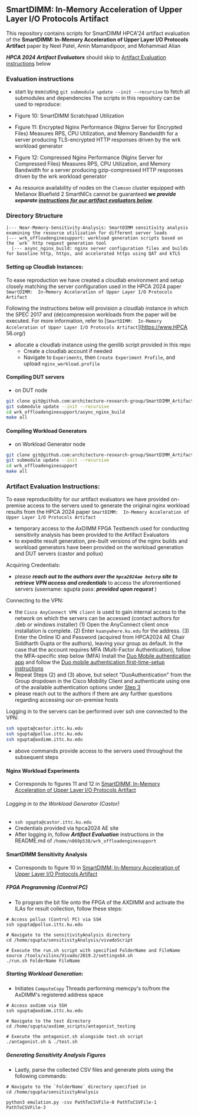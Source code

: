 ## SmartDIMM:  In-Memory Acceleration of Upper Layer I/O Protocols Artifact
This repository contains scripts for SmartDIMM HPCA'24 artifact evaluation of the 
**SmartDIMM:  In-Memory Acceleration of Upper Layer I/O Protocols Artifact** paper by 
Neel Patel, Amin Mamandipoor, and Mohammad Alian

***HPCA 2024 Artifact Evaluators*** should skip to [Artifact Evaluation instructions](#artifact-evaluation-instructions) below

### Evaluation instructions
* start by executing `git submodule update --init --recursive` to fetch all submodules and dependencies
The scripts in this repository can be used to reproduce:
* Figure 10: SmartDIMM Scratchpad Utilization
* Figure 11: Encrypted Nginx Performance (Nginx Server for Encrypted Files) Measures RPS, CPU Utilization,
and Memory Bandwidth for a server producing TLS-encrypted HTTP responses driven by the wrk workload 
generator
* Figure 12: Compressed Nginx Performance (Nginx Server for Compressed Files) Measures RPS, CPU Utilization,
and Memory Bandwidth for a server producing gzip-compressed HTTP responses driven by the wrk workload 
generator

* As resource availability of nodes on the `Clemson` cluster equipped with Mellanox Bluefield 2 SmartNICs cannot be guaranteed ***we provide separate [instructions for our artifact evaluators below](#artifact-evaluation-instructions)***.

### Directory Structure
```
|--- Near-Memory-Sensitivity-Analysis: SmartDIMM sensitivity analysis examining the resource utilization for different server loads
|--- wrk_offloadenginesupport: workload generation scripts based on the `wrk` http request generation tool
  |--- async_nginx_build: nginx server configuration files and builds for baseline http, https, and accelerated https using QAT and kTLS
```

#### Setting up Cloudlab Instances:
To ease reproduction we have created a cloudlab environment and setup closely matching the server configuration used in the HPCA 2024 paper `SmartDIMM:  In-Memory Acceleration of Upper Layer I/O Protocols Artifact`

Following the instructions below will provision a cloudlab instance in which the SPEC 2017 and (de)compression workloads
from the paper will be executed. For more information, refer to [`SmartDIMM:  In-Memory Acceleration of Upper Layer I/O Protocols Artifact`](https://www.HPCA 56.org/)

* allocate a cloudlab instance using the genilib script provided in this repo
	* Create a cloudlab account if needed
	* Navigate to `Experiments`, then `Create Experiment Profile`, and upload `nginx_workload.profile`

#### Compiling DUT servers
* on DUT node
```sh
git clone git@github.com:architecture-research-group/SmartDIMM_ArtifactEvaluation.git
git submodule update --init --recursive
cd wrk_offloadenginesupport/async_nginx_build
make all
```

#### Compiling Workload Generators
* on Workload Generator node
```sh
git clone git@github.com:architecture-research-group/SmartDIMM_ArtifactEvaluation.git
git submodule update --init --recursive
cd wrk_offloadenginesupport
make all
```

### Artifact Evaluation Instructions:
To ease reproducibility for our artifact evaluators we have provided on-premise access to the servers used to generate the original nginx workload results from the HPCA 2024 paper `SmartDIMM:  In-Memory Acceleration of Upper Layer I/O Protocols Artifact`
* temporary access to the AxDIMM FPGA Testbench used for conducting sensitivity analysis has been provided to the Artifact Evaluators
* to expedite result generation, pre-built versions of the nginx builds and workload generators have been provided on the
workload generation and DUT servers (castor and pollux)

Acquiring Credentials:
* please ***reach out to the authors over the `hpca2024ae hotcrp` site  to retrieve VPN access and credentials*** to access the aforementioned servers (username: sgupta pass: ***provided upon request*** )

Connecting to the VPN:
* the `Cisco AnyConnect VPN client` is used to gain internal access to the network on which the servers can be accessed (contact authors for .deb or windows installer)
(1) Open the AnyConnect client once installation is complete.
(2) Enter `kuanywhere.ku.edu` for the address.
(3) Enter the Online ID and Password (acquired from HPCA2024 AE Chair Siddharth Gupta or the authors), leaving your group as default. 
In the case that the account requires MFA (Multi-Factor Authentication), follow the MFA-specific step below
(MFA) Install the [Duo Mobile authentication app](https://play.google.com/store/apps/details?id=com.duosecurity.duomobile&hl=en_US&gl=US&pli=1) and follow the [Duo mobile authentication first-time-setup instructions](https://kuit.service-now.com/kb?sys_kb_id=9d018174db43d744959e9434db961990&id=kb_article_view&sysparm_rank=1&sysparm_tsqueryId=b771cf641ba235104ccf337e034bcb3b)
* Repeat Steps (2) and (3) above, but select "DuoAuthentication" from the Group dropdown in the Cisco Mobility Client and authenticate using one of the available authentication options under [Step 3](https://kuit.service-now.com/kb?id=kb_article_view&sysparm_article=KB0013837)
* please reach out to the authors if there are any further questions regarding accessing our on-premise hosts

Logging in to the servers can be performed over ssh one connected to the VPN:
```sh
ssh sgupta@castor.ittc.ku.edu
ssh sgupta@pollux.ittc.ku.edu
ssh sgupta@axdimm.ittc.ku.edu
```
* above commands provide access to the servers used throughout the subsequent steps

#### Nginx Workload Experiments
* Corresponds to figures 11 and 12 in [SmartDIMM:  In-Memory Acceleration of Upper Layer I/O Protocols Artifact](https://www.hpca-conf.org/2024)<br>

###### Logging in to the Workload Generator (Castor)
* `ssh sgupta@castor.ittc.ku.edu`
* Credentials provided via hpca2024 AE site
* After logging in, follow ***Artifact Evaluation*** instructions in the README.md of `/home/n869p538/wrk_offloadenginesupport`

#### SmartDIMM Sensitivity Analysis
* Corresponds to figure 10 in [SmartDIMM:  In-Memory Acceleration of Upper Layer I/O Protocols Artifact](https://www.hpca-conf.org/2024)<br>

##### FPGA Programming (Control PC)
* To program the bit file onto the FPGA of the AXDIMM and activate the ILAs for result collection, follow these steps:

```
# Access pollux (Control PC) via SSH
ssh sgupta@pollux.ittc.ku.edu             

# Navigate to the sensitivityAnalysis directory
cd /home/sgupta/sensitivityAnalysis/vivadoScript

# Execute the run.sh script with specified FolderName and FileName
source /tools/xilinx/Vivado/2019.2/settings64.sh
./run.sh FolderName FileName 
```

##### Starting Workload Generation:
* Initiates `ComputeCopy` Threads performing memcpy's to/from the AxDIMM's registered address space
```
# Access axdimm via SSH
ssh sgupta@axdimm.ittc.ku.edu           

# Navigate to the test directory
cd /home/sgupta/axdimm_scripts/antagonist_testing

# Execute the antagonist.sh alongside test.sh script 
./antagonist.sh & ./test.sh
```

##### Generating Sensitivity Analysis Figures
* Lastly, parse the collected CSV files and generate plots using the following commands:
```
# Navigate to the `FolderName` directory specified in 
cd /home/sgupta/sensitivityAnalysis

python3 emulation.py -csv PathToCSVFile-0 PathToCSVFile-1 PathToCSVFile-3  
```
